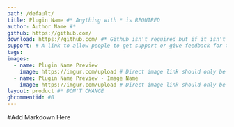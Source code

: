 ```yaml
---
path: /default/
title: Plugin Name #* Anything with * is REQUIRED
author: Author Name #*
github: https://github.com/
download: https://github.com/ #* Github isn't required but if it isn't used then further inspection will happen
support: # A link to allow people to get support or give feedback for the Plugin
tags:
images:
  - name: Plugin Name Preview
    image: https://imgur.com/upload # Direct image link should only be used here. Imgur isn't required but if it isn't used then further inspection will happen
  - name: Plugin Name Preview - Image Name
    image: https://imgur.com/upload # Direct image link should only be used here. Imgur isn't required but if it isn't used then further inspection will happen
layout: product #* DON'T CHANGE
ghcommentid: #0
---
```

#Add Markdown Here